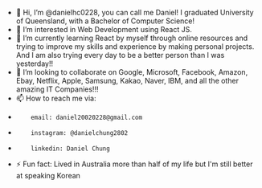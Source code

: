 - 👋 Hi, I’m @danielhc0228, you can call me Daniel! I graduated University of Queensland, with a Bachelor of Computer Science!
- 👀 I’m interested in Web Development using React JS.
- 🌱 I’m currently learning React by myself through online resources and trying to improve my skills and experience by making personal projects. And I am also trying every day to be a better person than I was yesterday!!
- 💞️ I’m looking to collaborate on Google, Microsoft, Facebook, Amazon, Ebay, Netflix, Apple, Samsung, Kakao, Naver, IBM, and all the other amazing IT Companies!!!
- 📫 How to reach me via:
-         email: daniel20020228@gmail.com
-         instagram: @danielchung2802
-         linkedin: Daniel Chung
- ⚡ Fun fact: Lived in Australia more than half of my life but I'm still better at speaking Korean

<!---
danielhc0228/danielhc0228 is a ✨ special ✨ repository because its `README.md` (this file) appears on your GitHub profile.
You can click the Preview link to take a look at your changes.
--->
